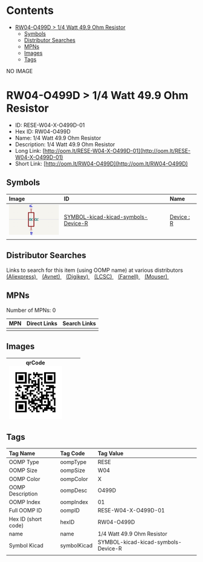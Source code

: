 



Contents
========

* [RW04-O499D > 1/4 Watt 49.9 Ohm Resistor](#rw04-o499d--14-watt-499-ohm-resistor)
	* [Symbols](#symbols)
	* [Distributor Searches](#distributor-searches)
	* [MPNs](#mpns)
	* [Images](#images)
	* [Tags](#tags)
  
NO IMAGE  
# RW04-O499D > 1/4 Watt 49.9 Ohm Resistor

- ID: RESE-W04-X-O499D-01
- Hex ID: RW04-O499D
- Name: 1/4 Watt 49.9 Ohm Resistor
- Description: 1/4 Watt 49.9 Ohm Resistor
- Long Link: [http://oom.lt/RESE-W04-X-O499D-01](http://oom.lt/RESE-W04-X-O499D-01)
- Short Link: [http://oom.lt/RW04-O499D](http://oom.lt/RW04-O499D)

## Symbols
  

|Image|ID|Name|
| :--- | :--- | :--- |
|[![](https://raw.githubusercontent.com/oomlout/oomlout_OOMP_eda_V2/main/SYMBOL/kicad/kicad-symbols/Device/R/image_140.png)](https://github.com/oomlout/oomlout_OOMP_eda_V2/tree/main/SYMBOL/kicad/kicad-symbols/Device/R/)|[SYMBOL-kicad-kicad-symbols-Device-R](https://github.com/oomlout/oomlout_OOMP_eda_V2/tree/main/SYMBOL/kicad/kicad-symbols/Device/R/)|[Device : R](https://github.com/oomlout/oomlout_OOMP_eda_V2/tree/main/SYMBOL/kicad/kicad-symbols/Device/R/)|
||||

## Distributor Searches
  
Links to search for this item (using OOMP name) at various distributors  
[(Aliexpress) ](https://www.aliexpress.com/wholesale?SearchText=11171/4+Watt+49.9+Ohm+Resistor)&nbsp;&nbsp;&nbsp;[(Avnet) ](https://www.avnet.com/shop/us/search/1/4+Watt+49.9+Ohm+Resistor)&nbsp;&nbsp;&nbsp;[(Digikey) ](https://www.digikey.co.uk/en/products/result?s=1/4+Watt+49.9+Ohm+Resistor)&nbsp;&nbsp;&nbsp;[(LCSC) ](https://www.lcsc.com/search?q=1/4+Watt+49.9+Ohm+Resistor)&nbsp;&nbsp;&nbsp;[(Farnell) ](https://uk.farnell.com/search?st=1/4+Watt+49.9+Ohm+Resistor)&nbsp;&nbsp;&nbsp;[(Mouser) ](https://www.mouser.com/c/?q=1/4+Watt+49.9+Ohm+Resistor)&nbsp;&nbsp;&nbsp;
## MPNs
  
Number of MPNs: 0  

|MPN|Direct Links|Search Links|
| :--- | :--- | :--- |
||||

## Images
  

|qrCode<br>[![](https://raw.githubusercontent.com/oomlout/oomlout_OOMP_parts_V2/main/RESE/W04/X/O499D/01/qrCode_140.png)](https://github.com/oomlout/oomlout_OOMP_parts_V2/tree/main/RESE/W04/X/O499D/01/qrCode.png)||||
| :---: | :---: | :---: | :---: |

## Tags
  

|Tag Name|Tag Code|Tag Value|
| :--- | :--- | :--- |
|OOMP Type|oompType|RESE|
|OOMP Size|oompSize|W04|
|OOMP Color|oompColor|X|
|OOMP Description|oompDesc|O499D|
|OOMP Index|oompIndex|01|
|Full OOMP ID|oompID|RESE-W04-X-O499D-01|
|Hex ID (short code)|hexID|RW04-O499D|
|name|name|1/4 Watt 49.9 Ohm Resistor|
|Symbol Kicad|symbolKicad|SYMBOL-kicad-kicad-symbols-Device-R|
||||
